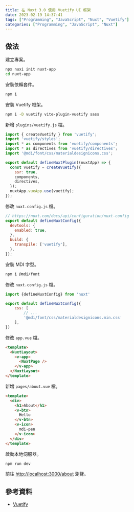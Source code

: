 ```yaml
---
title: 在 Nuxt 3.0 使用 Vuetify UI 框架
date: 2023-02-19 14:37:41
tags: ["Programming", "JavaScript", "Nuxt", "Vuetify"]
categories: ["Programming", "JavaScript", "Nuxt"]
---
```


## 做法

建立專案。

```bash
npx nuxi init nuxt-app
cd nuxt-app
```

安裝依賴套件。

```bash
npm i
```

安裝 Vuetify 框架。

```bash
npm i -D vuetify vite-plugin-vuetify sass
```

新增 `plugins/vuetify.js` 檔。

```js
import { createVuetify } from 'vuetify';
import 'vuetify/styles';
import * as components from 'vuetify/components';
import * as directives from 'vuetify/directives';
import '@mdi/font/css/materialdesignicons.css';

export default defineNuxtPlugin((nuxtApp) => {
  const vuetify = createVuetify({
    ssr: true,
    components,
    directives,
  });
  nuxtApp.vueApp.use(vuetify);
});
```

修改 `nuxt.config.js` 檔。

```js
// https://nuxt.com/docs/api/configuration/nuxt-config
export default defineNuxtConfig({
  devtools: {
    enabled: true,
  },
  build: {
    transpile: ['vuetify'],
  },
});
```

安裝 MDI 字型。

```bash
npm i @mdi/font
```

修改 `nuxt.config.js` 檔。

```js
import {defineNuxtConfig} from 'nuxt'

export default defineNuxtConfig({
    css: [
        // ...
        '@mdi/font/css/materialdesignicons.min.css'
    ],
})
```

修改 `app.vue` 檔。

```html
<template>
  <NuxtLayout>
    <v-app>
      <NuxtPage />
    </v-app>
  </NuxtLayout>
</template>
```

新增 `pages/about.vue` 檔。

```html
<template>
  <div>
    <h1>About</h1>
    <v-btn>
      Hello
    </v-btn>
    <v-icon>
      mdi-pen
    </v-icon>
  </div>
</template>
```

啟動本地伺服器。

```bash
npm run dev
```

前往 <http://localhost:3000/about> 瀏覽。

## 參考資料

- [Vuetify](https://vuetifyjs.com/en/getting-started/installation/#existing-projects)
